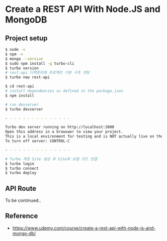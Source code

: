 # Create a REST API With Node.JS and MongoDB

## Project setup
```bash
$ node -v
$ npm -v
$ mongo --version
$ sudo npm install -g turbo-cli
$ turbo version
# rest-api 디렉토리에 프로젝트 기본 구조 셋팅
$ turbo new rest-api

$ cd rest-api
# install dependencies as defined in the package.json
$ npm install

# run devserver
$ turbo devserver

- - - - - - - - - - - - - - -

Turbo dev server running on http://localhost:3000
Open this address in a browswer to view your project.
This is a local environment for testing and is NOT actually live on the internet.
To turn off server: CONTROL-C

- - - - - - - - - - - - - - -

# Turbo 계정 Site 생성 후 Site와 로컬 코드 연결
$ turbo login
$ turbo connect
$ turbo deploy
```

## API Route
To be continued..

## Reference
* https://www.udemy.com/course/create-a-rest-api-with-node-js-and-mongo-db/